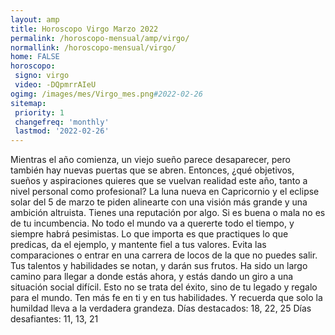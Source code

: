 ```yaml
---
layout: amp
title: Horoscopo Virgo Marzo 2022 
permalink: /horoscopo-mensual/amp/virgo/
normallink: /horoscopo-mensual/virgo/
home: FALSE
horoscopo:
 signo: virgo
 video: -DQpmrrAIeU
ogimg: /images/mes/Virgo_mes.png#2022-02-26
sitemap:
 priority: 1
 changefreq: 'monthly'
 lastmod: '2022-02-26'
---
```



Mientras el año comienza, un viejo sueño parece desaparecer, pero también hay nuevas puertas que se abren. Entonces, ¿qué objetivos, sueños y aspiraciones quieres que se vuelvan realidad este año, tanto a nivel personal como profesional? 
La luna nueva en Capricornio y el eclipse solar del 5 de marzo te piden alinearte con una visión más grande y una ambición altruista. Tienes una reputación por algo. Si es buena o mala no es de tu incumbencia. No todo el mundo va a quererte todo el tiempo, y siempre habrá pesimistas. Lo que importa es que practiques lo que predicas, da el ejemplo, y mantente fiel a tus valores. Evita las comparaciones o entrar en una carrera de locos de la que no puedes salir. Tus talentos y habilidades se notan, y darán sus frutos. 
Ha sido un largo camino para llegar a donde estás ahora, y estás dando un giro a una situación social difícil. Esto no se trata del éxito, sino de tu legado y regalo para el mundo. Ten más fe en ti y en tus habilidades. Y recuerda que solo la humildad lleva a la verdadera grandeza. 
Días destacados: 18, 22, 25 
Días desafiantes: 11, 13, 21